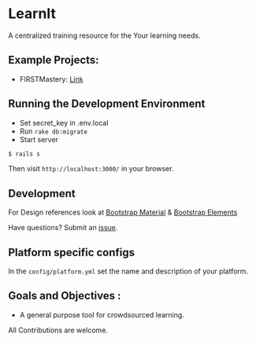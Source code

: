 LearnIt
============

A centralized training resource for the Your learning needs.

## Example Projects:
* FIRSTMastery: [Link](http://github.com/wilfriede/firstmastery/)

Running the Development Environment
-----------------------------------
* Set secret_key in .env.local
* Run ```rake db:migrate```
* Start server
```bash
$ rails s
```

Then visit `http://localhost:3000/` in your browser.

Development
-----------
For Design references look at [Bootstrap Material](https://github.com/FezVrasta/bootstrap-material-design#getting-started) & [Bootstrap Elements](http://fezvrasta.github.io/bootstrap-material-design/bootstrap-elements.html)

Have questions? Submit an [issue](https://github.com/wilfriedE/LearnIt/issues/new).


Platform specific configs
------------------------
In the ```config/platform.yml``` set the name and description of your platform.

Goals and Objectives :
---------------------
* A general purpose tool for crowdsourced learning.

All Contributions are welcome.
